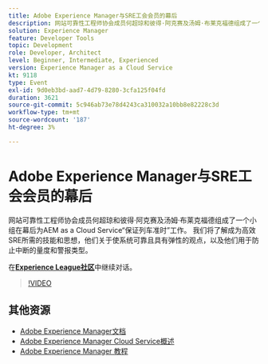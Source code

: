 ```yaml
---
title: Adobe Experience Manager与SRE工会会员的幕后
description: 网站可靠性工程师协会成员何超琼和彼得·阿克赛及汤姆·布莱克福德组成了一个小组在幕后为AEM as a Cloud Service“保证列车准时”工作。 我们将了解成为高效SRE所需的技能和思想，他们关于使系统可靠且具有弹性的观点，以及他们用于防止中断的量度和警报类型。
solution: Experience Manager
feature: Developer Tools
topic: Development
role: Developer, Architect
level: Beginner, Intermediate, Experienced
version: Experience Manager as a Cloud Service
kt: 9118
type: Event
exl-id: 9d0eb3bd-aad7-4d79-8280-3cfa125f04fd
duration: 3621
source-git-commit: 5c946ab73e78d4243ca310032a10bb8e82228c3d
workflow-type: tm+mt
source-wordcount: '187'
ht-degree: 3%

---
```


# Adobe Experience Manager与SRE工会会员的幕后

网站可靠性工程师协会成员何超琼和彼得·阿克赛及汤姆·布莱克福德组成了一个小组在幕后为AEM as a Cloud Service“保证列车准时”工作。 我们将了解成为高效SRE所需的技能和思想，他们关于使系统可靠且具有弹性的观点，以及他们用于防止中断的量度和警报类型。

在&#x200B;**[Experience League社区](https://adobe.ly/2WoCVOU)**&#x200B;中继续对话。

>[!VIDEO](https://video.tv.adobe.com/v/337527/?quality=12&learn=on&hidetitle=true)

## 其他资源

- [Adobe Experience Manager文档](https://experienceleague.adobe.com/docs/experience-manager-cloud-service.html?lang=zh-Hans)
- [Adobe Experience Manager Cloud Service概述](https://experienceleague.adobe.com/docs/experience-manager-cloud-service/overview/home.html?lang=zh-Hans)
- [Adobe Experience Manager 教程](https://experienceleague.adobe.com/docs/experience-manager-tutorials.html?lang=zh-Hans)
